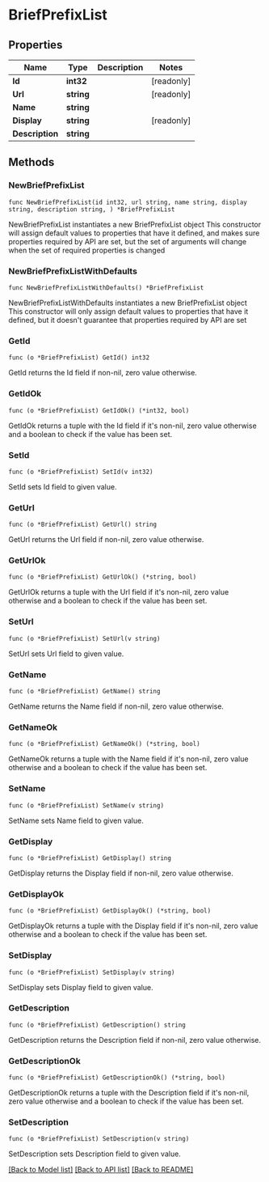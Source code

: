 # BriefPrefixList

## Properties

Name | Type | Description | Notes
------------ | ------------- | ------------- | -------------
**Id** | **int32** |  | [readonly] 
**Url** | **string** |  | [readonly] 
**Name** | **string** |  | 
**Display** | **string** |  | [readonly] 
**Description** | **string** |  | 

## Methods

### NewBriefPrefixList

`func NewBriefPrefixList(id int32, url string, name string, display string, description string, ) *BriefPrefixList`

NewBriefPrefixList instantiates a new BriefPrefixList object
This constructor will assign default values to properties that have it defined,
and makes sure properties required by API are set, but the set of arguments
will change when the set of required properties is changed

### NewBriefPrefixListWithDefaults

`func NewBriefPrefixListWithDefaults() *BriefPrefixList`

NewBriefPrefixListWithDefaults instantiates a new BriefPrefixList object
This constructor will only assign default values to properties that have it defined,
but it doesn't guarantee that properties required by API are set

### GetId

`func (o *BriefPrefixList) GetId() int32`

GetId returns the Id field if non-nil, zero value otherwise.

### GetIdOk

`func (o *BriefPrefixList) GetIdOk() (*int32, bool)`

GetIdOk returns a tuple with the Id field if it's non-nil, zero value otherwise
and a boolean to check if the value has been set.

### SetId

`func (o *BriefPrefixList) SetId(v int32)`

SetId sets Id field to given value.


### GetUrl

`func (o *BriefPrefixList) GetUrl() string`

GetUrl returns the Url field if non-nil, zero value otherwise.

### GetUrlOk

`func (o *BriefPrefixList) GetUrlOk() (*string, bool)`

GetUrlOk returns a tuple with the Url field if it's non-nil, zero value otherwise
and a boolean to check if the value has been set.

### SetUrl

`func (o *BriefPrefixList) SetUrl(v string)`

SetUrl sets Url field to given value.


### GetName

`func (o *BriefPrefixList) GetName() string`

GetName returns the Name field if non-nil, zero value otherwise.

### GetNameOk

`func (o *BriefPrefixList) GetNameOk() (*string, bool)`

GetNameOk returns a tuple with the Name field if it's non-nil, zero value otherwise
and a boolean to check if the value has been set.

### SetName

`func (o *BriefPrefixList) SetName(v string)`

SetName sets Name field to given value.


### GetDisplay

`func (o *BriefPrefixList) GetDisplay() string`

GetDisplay returns the Display field if non-nil, zero value otherwise.

### GetDisplayOk

`func (o *BriefPrefixList) GetDisplayOk() (*string, bool)`

GetDisplayOk returns a tuple with the Display field if it's non-nil, zero value otherwise
and a boolean to check if the value has been set.

### SetDisplay

`func (o *BriefPrefixList) SetDisplay(v string)`

SetDisplay sets Display field to given value.


### GetDescription

`func (o *BriefPrefixList) GetDescription() string`

GetDescription returns the Description field if non-nil, zero value otherwise.

### GetDescriptionOk

`func (o *BriefPrefixList) GetDescriptionOk() (*string, bool)`

GetDescriptionOk returns a tuple with the Description field if it's non-nil, zero value otherwise
and a boolean to check if the value has been set.

### SetDescription

`func (o *BriefPrefixList) SetDescription(v string)`

SetDescription sets Description field to given value.



[[Back to Model list]](../README.md#documentation-for-models) [[Back to API list]](../README.md#documentation-for-api-endpoints) [[Back to README]](../README.md)


